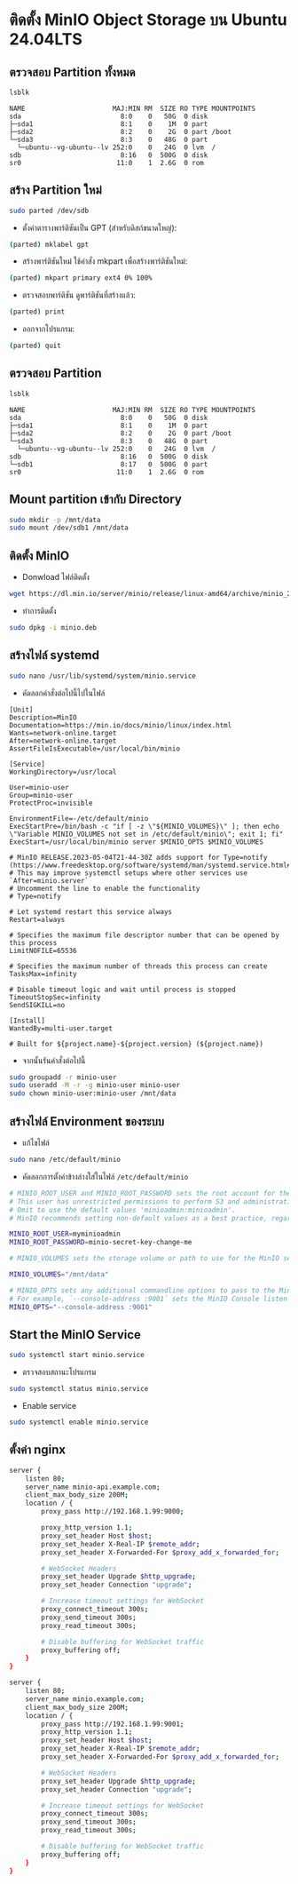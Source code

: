 # ติดตั้ง MinIO Object Storage บน Ubuntu 24.04LTS

## ตรวจสอบ Partition ทั้งหมด
```bash
lsblk
```
```
NAME                      MAJ:MIN RM  SIZE RO TYPE MOUNTPOINTS
sda                         8:0    0   50G  0 disk 
├─sda1                      8:1    0    1M  0 part 
├─sda2                      8:2    0    2G  0 part /boot
└─sda3                      8:3    0   48G  0 part 
  └─ubuntu--vg-ubuntu--lv 252:0    0   24G  0 lvm  /
sdb                         8:16   0  500G  0 disk 
sr0                        11:0    1  2.6G  0 rom
```

## สร้าง Partition ใหม่
```bash
sudo parted /dev/sdb
```
- ตั้งค่าตารางพาร์ติชันเป็น GPT (สำหรับดิสก์ขนาดใหญ่):
```bash
(parted) mklabel gpt
```
- สร้างพาร์ติชันใหม่ ใช้คำสั่ง mkpart เพื่อสร้างพาร์ติชันใหม่:
```bash
(parted) mkpart primary ext4 0% 100%
```
- ตรวจสอบพาร์ติชัน ดูพาร์ติชันที่สร้างแล้ว:
```bash
(parted) print
```
- ออกจากโปรแกรม:
```bash
(parted) quit
```

## ตรวจสอบ Partition
```bash
lsblk
```
```
NAME                      MAJ:MIN RM  SIZE RO TYPE MOUNTPOINTS
sda                         8:0    0   50G  0 disk 
├─sda1                      8:1    0    1M  0 part 
├─sda2                      8:2    0    2G  0 part /boot
└─sda3                      8:3    0   48G  0 part 
  └─ubuntu--vg-ubuntu--lv 252:0    0   24G  0 lvm  /
sdb                         8:16   0  500G  0 disk 
└─sdb1                      8:17   0  500G  0 part 
sr0                        11:0    1  2.6G  0 rom
```

## Mount partition เข้ากับ Directory
```bash
sudo mkdir -p /mnt/data
sudo mount /dev/sdb1 /mnt/data
```

## ติดตั้ง MinIO
- Donwload ไฟล์ติดตั้ง
```bash
wget https://dl.min.io/server/minio/release/linux-amd64/archive/minio_20241107005220.0.0_amd64.deb -O minio.deb
```
- ทำการติดตั้ง
```bash
sudo dpkg -i minio.deb
```

## สร้างไฟล์ systemd
```bash
sudo nano /usr/lib/systemd/system/minio.service
```
- คัดลอกคำสั่งต่อไปนี้ไปในไฟล์
```
[Unit]
Description=MinIO
Documentation=https://min.io/docs/minio/linux/index.html
Wants=network-online.target
After=network-online.target
AssertFileIsExecutable=/usr/local/bin/minio

[Service]
WorkingDirectory=/usr/local

User=minio-user
Group=minio-user
ProtectProc=invisible

EnvironmentFile=-/etc/default/minio
ExecStartPre=/bin/bash -c "if [ -z \"${MINIO_VOLUMES}\" ]; then echo \"Variable MINIO_VOLUMES not set in /etc/default/minio\"; exit 1; fi"
ExecStart=/usr/local/bin/minio server $MINIO_OPTS $MINIO_VOLUMES

# MinIO RELEASE.2023-05-04T21-44-30Z adds support for Type=notify (https://www.freedesktop.org/software/systemd/man/systemd.service.html#Type=)
# This may improve systemctl setups where other services use `After=minio.server`
# Uncomment the line to enable the functionality
# Type=notify

# Let systemd restart this service always
Restart=always

# Specifies the maximum file descriptor number that can be opened by this process
LimitNOFILE=65536

# Specifies the maximum number of threads this process can create
TasksMax=infinity

# Disable timeout logic and wait until process is stopped
TimeoutStopSec=infinity
SendSIGKILL=no

[Install]
WantedBy=multi-user.target

# Built for ${project.name}-${project.version} (${project.name})
```
- จากนั้นรันคำสั่งต่อไปนี้
```bash
sudo groupadd -r minio-user
sudo useradd -M -r -g minio-user minio-user
sudo chown minio-user:minio-user /mnt/data
```

## สร้างไฟล์ Environment ของระบบ
- แก้ไขไฟล์
```bash
sudo nano /etc/default/minio
```
- คัดลอกการตั้งค่าข้างล่างใส่ในไฟล์ `/etc/default/minio`
```bash
# MINIO_ROOT_USER and MINIO_ROOT_PASSWORD sets the root account for the MinIO server.
# This user has unrestricted permissions to perform S3 and administrative API operations on any resource in the deployment.
# Omit to use the default values 'minioadmin:minioadmin'.
# MinIO recommends setting non-default values as a best practice, regardless of environment

MINIO_ROOT_USER=myminioadmin
MINIO_ROOT_PASSWORD=minio-secret-key-change-me

# MINIO_VOLUMES sets the storage volume or path to use for the MinIO server.

MINIO_VOLUMES="/mnt/data"

# MINIO_OPTS sets any additional commandline options to pass to the MinIO server.
# For example, `--console-address :9001` sets the MinIO Console listen port
MINIO_OPTS="--console-address :9001"
```

## Start the MinIO Service
```bash
sudo systemctl start minio.service
```
- ตรวจสอบสถานะโปรแกรม
```bash
sudo systemctl status minio.service
```
- Enable service
```bash
sudo systemctl enable minio.service
```

## ตั้งค่า nginx
```bash
server {
    listen 80;
    server_name minio-api.example.com;
    client_max_body_size 200M;
    location / {
        proxy_pass http://192.168.1.99:9000;

        proxy_http_version 1.1;
        proxy_set_header Host $host;
        proxy_set_header X-Real-IP $remote_addr;
        proxy_set_header X-Forwarded-For $proxy_add_x_forwarded_for;

        # WebSocket Headers
        proxy_set_header Upgrade $http_upgrade;
        proxy_set_header Connection "upgrade";

        # Increase timeout settings for WebSocket
        proxy_connect_timeout 300s;
        proxy_send_timeout 300s;
        proxy_read_timeout 300s;

        # Disable buffering for WebSocket traffic
        proxy_buffering off;
    }
}

server {
    listen 80;
    server_name minio.example.com;
    client_max_body_size 200M;
    location / {
        proxy_pass http://192.168.1.99:9001;
        proxy_http_version 1.1;
        proxy_set_header Host $host;
        proxy_set_header X-Real-IP $remote_addr;
        proxy_set_header X-Forwarded-For $proxy_add_x_forwarded_for;

        # WebSocket Headers
        proxy_set_header Upgrade $http_upgrade;
        proxy_set_header Connection "upgrade";

        # Increase timeout settings for WebSocket
        proxy_connect_timeout 300s;
        proxy_send_timeout 300s;
        proxy_read_timeout 300s;

        # Disable buffering for WebSocket traffic
        proxy_buffering off;
    }
}
```
